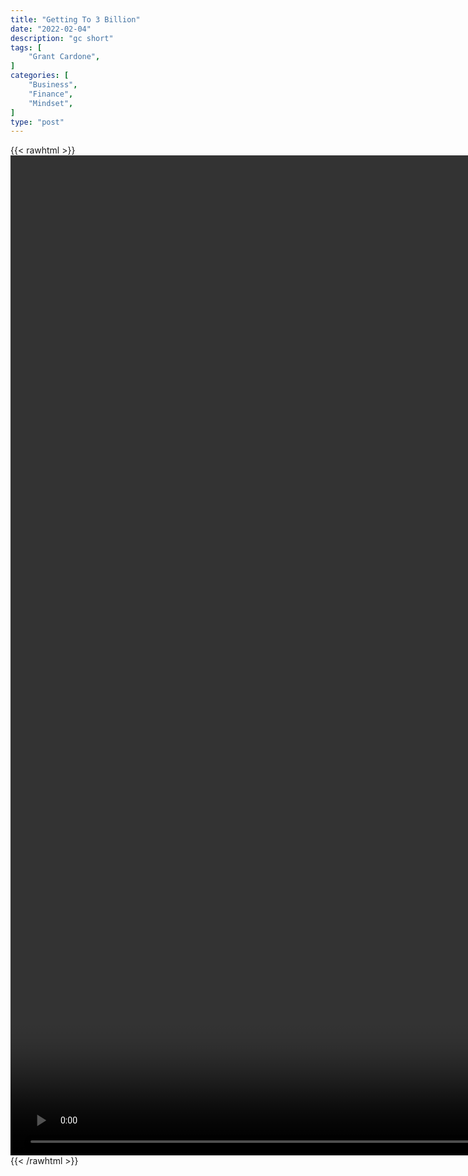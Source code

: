 ```yaml
---
title: "Getting To 3 Billion"
date: "2022-02-04"
description: "gc short"
tags: [
    "Grant Cardone",
]
categories: [
    "Business",
    "Finance",
    "Mindset",
]
type: "post"
---
```

{{< rawhtml >}}
    <video style="height:40vh;width:auto" overflow="hidden" controls>
        <source src="https://clips.dev00ps.com/Grant_Cardone/Cardone_how_to_get_to_three_billions.mp4" type="video/mp4"> 
    </video>
{{< /rawhtml >}}